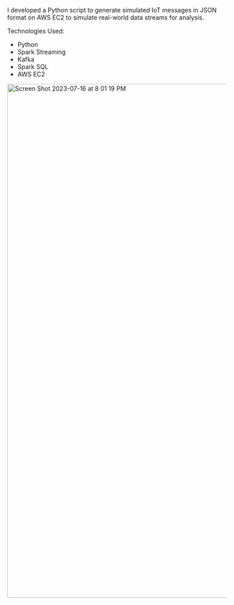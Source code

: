 I developed a Python script to generate simulated IoT messages in JSON format on AWS EC2 to simulate real-world data streams for analysis.

Technologies Used: 
* Python
* Spark Streaming
* Kafka
* Spark SQL
* AWS EC2


<img width="1178" alt="Screen Shot 2023-07-16 at 8 01 19 PM" src="https://github.com/Mina314/IoT-smoke-Dector-Simulator/assets/64227723/96942140-23d1-41ca-a998-f6c66764863f">
